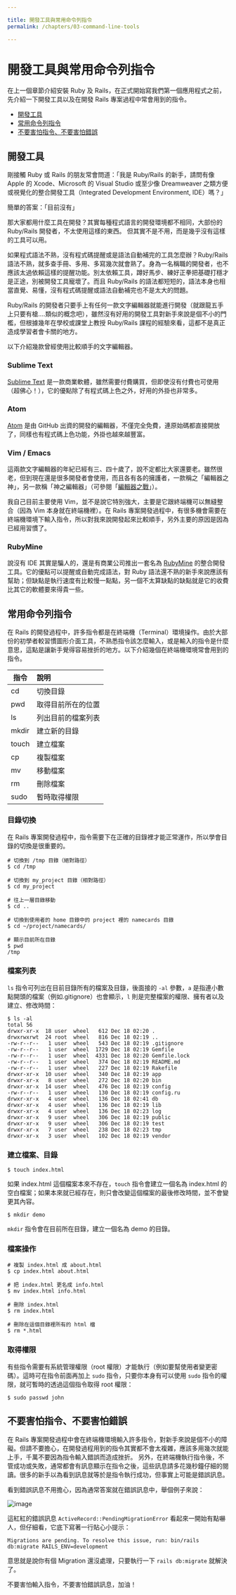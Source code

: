 ```yaml
---

title: 開發工具與常用命令列指令
permalink: /chapters/03-command-line-tools

---
```


# 開發工具與常用命令列指令

在上一個章節介紹安裝 Ruby 及 Rails，在正式開始寫我們第一個應用程式之前，先介紹一下開發工具以及在開發 Rails 專案過程中常會用到的指令。

- [開發工具](#dev-tools)
- [常用命令列指令](#command-line)
- [不要害怕指令、不要害怕錯誤](#dont-be-scared-of-command-line)

## <a name="dev-tools"></a>開發工具

剛接觸 Ruby 或 Rails 的朋友常會問道：「我是 Ruby/Rails 的新手，請問有像 Apple 的 Xcode、Microsoft 的 Visual Studio 或至少像 Dreamweaver 之類方便或視覺化的整合開發工具（Integrated Development Environment, IDE）嗎？」

簡單的答案：「目前沒有」

那大家都用什麼工具在開發？其實每種程式語言的開發環境都不相同，大部份的 Ruby/Rails 開發者，不太使用這樣的東西。 但其實不是不用，而是幾乎沒有這樣的工具可以用。

如果程式語法不熟，沒有程式碼提醒或是語法自動補完的工具怎麼辦？Ruby/Rails 語法不熟，就多查手冊、多用、多寫幾次就會熟了。身為一名稱職的開發者，也不應該太過依賴這樣的提醒功能。別太依賴工具，蹲好馬步、練好正拳把基礎打穩才是正途，別被開發工具寵壞了。而且 Ruby/Rails 的語法都短短的，語法本身也相當直覺、易懂，沒有程式碼提醒或語法自動補完也不是太大的問題。

Ruby/Rails 的開發者只要手上有任何一款文字編輯器就能進行開發（就跟龍五手上只要有槍....類似的概念吧），雖然沒有好用的開發工具對新手來說是個不小的門檻，但根據幾年在學校或課堂上教授 Ruby/Rails 課程的經驗來看，這都不是真正造成學習者會卡關的地方。

以下介紹幾款曾經使用比較順手的文字編輯器。

### Sublime Text

[Sublime Text](https://www.sublimetext.com/) 是一款商業軟體，雖然需要付費購買，但即使沒有付費也可使用（超佛心！），它的優點除了有程式碼上色之外，好用的外掛也非常多。

### Atom

[Atom](https://atom.io/) 是由 GitHub 出資的開發的編輯器，不僅完全免費，連原始碼都直接開放了，同樣也有程式碼上色功能，外掛也越來越豐富。

### Vim / Emacs

這兩款文字編輯器的年紀已經有三、四十歲了，說不定都比大家還要老。雖然很老，但到現在還是很多開發者會使用，而且各有各的擁護者，一款稱之「編輯器之神」，另一款稱「神之編輯器」（可參閱「[編輯器之戰](https://zh.wikipedia.org/wiki/%E7%BC%96%E8%BE%91%E5%99%A8%E4%B9%8B%E6%88%98)」）。

我自己目前主要使用 Vim，並不是說它特別強大，主要是它跟終端機可以無縫整合（因為 Vim 本身就在終端機裡）。在 Rails 專案開發過程中，有很多機會需要在終端機環境下輸入指令，所以對我來說開發起來比較順手，另外主要的原因是因為已經用習慣了。

### RubyMine

說沒有 IDE 其實是騙人的，還是有商業公司推出一套名為 [RubyMine](https://www.jetbrains.com/ruby/) 的整合開發工具。它的優點可以提醒或自動完成語法，對 Ruby 語法還不熟的新手來說應該有幫助；但缺點是執行速度有比較慢一點點，另一個不太算缺點的缺點就是它的收費比其它的軟體要來得貴一些。

## <a name="command-line"></a>常用命令列指令

在 Rails 的開發過程中，許多指令都是在終端機（Terminal）環境操作。由於大部份的初學者較習慣圖形介面工具，不熟悉指令該怎麼輸入，或是輸入的指令是什麼意思，這點是讓新手覺得容易挫折的地方。以下介紹幾個在終端機環境常會用到的指令。

| 指令          | 說明                     |
| ------------- |:-------------------------|
| cd            | 切換目錄                 |
| pwd           | 取得目前所在的位置       |
| ls            | 列出目前的檔案列表       |
| mkdir         | 建立新的目錄             |
| touch         | 建立檔案                 |
| cp            | 複製檔案                 |
| mv            | 移動檔案                 |
| rm            | 刪除檔案                 |
| sudo          | 暫時取得權限             |

### 目錄切換

在 Rails 專案開發過程中，指令需要下在正確的目錄裡才能正常運作，所以學會目錄的切換是很重要的。

    # 切換到 /tmp 目錄（絕對路徑）
    $ cd /tmp

    # 切換到 my_project 目錄（相對路徑）
    $ cd my_project

    # 往上一層目錄移動
    $ cd ..

    # 切換到使用者的 home 目錄中的 project 裡的 namecards 目錄
    $ cd ~/project/namecards/

    # 顯示目前所在目錄
    $ pwd
    /tmp

### 檔案列表

`ls` 指令可列出在目前目錄所有的檔案及目錄，後面接的 `-al` 參數，`a` 是指連小數點開頭的檔案（例如.gitignore）也會顯示，`l` 則是完整檔案的權限、擁有者以及建立、修改時間：

    $ ls -al
    total 56
    drwxr-xr-x  18 user  wheel   612 Dec 18 02:20 .
    drwxrwxrwt  24 root  wheel   816 Dec 18 02:19 ..
    -rw-r--r--   1 user  wheel   543 Dec 18 02:19 .gitignore
    -rw-r--r--   1 user  wheel  1729 Dec 18 02:19 Gemfile
    -rw-r--r--   1 user  wheel  4331 Dec 18 02:20 Gemfile.lock
    -rw-r--r--   1 user  wheel   374 Dec 18 02:19 README.md
    -rw-r--r--   1 user  wheel   227 Dec 18 02:19 Rakefile
    drwxr-xr-x  10 user  wheel   340 Dec 18 02:19 app
    drwxr-xr-x   8 user  wheel   272 Dec 18 02:20 bin
    drwxr-xr-x  14 user  wheel   476 Dec 18 02:19 config
    -rw-r--r--   1 user  wheel   130 Dec 18 02:19 config.ru
    drwxr-xr-x   4 user  wheel   136 Dec 18 02:41 db
    drwxr-xr-x   4 user  wheel   136 Dec 18 02:19 lib
    drwxr-xr-x   4 user  wheel   136 Dec 18 02:23 log
    drwxr-xr-x   9 user  wheel   306 Dec 18 02:19 public
    drwxr-xr-x   9 user  wheel   306 Dec 18 02:19 test
    drwxr-xr-x   7 user  wheel   238 Dec 18 02:23 tmp
    drwxr-xr-x   3 user  wheel   102 Dec 18 02:19 vendor

### 建立檔案、目錄

    $ touch index.html

如果 index.html 這個檔案本來不存在，`touch` 指令會建立一個名為 index.html 的空白檔案；如果本來就已經存在，則只會改變這個檔案的最後修改時間，並不會變更其內容。

    $ mkdir demo

`mkdir` 指令會在目前所在目錄，建立一個名為 demo 的目錄。

### 檔案操作

    # 複製 index.html 成 about.html
    $ cp index.html about.html

    # 把 index.html 更名成 info.html
    $ mv index.html info.html

    # 刪除 index.html
    $ rm index.html

    # 刪除在這個目錄裡所有的 html 檔
    $ rm *.html

### 取得權限

有些指令需要有系統管理權限（root 權限）才能執行（例如要幫使用者變更密碼）。這時可在指令前面再加上 `sudo` 指令，只要你本身有可以使用 `sudo` 指令的權限，就可暫時的透過這個指令取得 root 權限：

    $ sudo passwd john

## <a name="dont-be-scared-of-command-line"><a>不要害怕指令、不要害怕錯誤

在 Rails 專案開發過程中會在終端機環境輸入許多指令，對新手來說是個不小的障礙。但請不要擔心，在開發過程用到的指令其實都不會太複雜，應該多用幾次就能上手，千萬不要因為指令輸入錯誤而造成挫折。
 另外，在終端機執行指令後，不管成功或失敗，通常都會有訊息顯示在指令之後，這些訊息請多花幾秒鐘仔細的閱讀。很多的新手以為看到訊息就等於是指令執行成功，但事實上可能是錯誤訊息。

看到錯誤訊息不用擔心，因為通常答案就在錯誤訊息中，舉個例子來說：

![image](/images/chapter03/pending_migration.png)

這紅紅的錯誤訊息 `ActiveRecord::PendingMigrationError` 看起來一開始有點嚇人，但仔細看，它底下寫著一行貼心小提示：

    Migrations are pending. To resolve this issue, run: bin/rails db:migrate RAILS_ENV=development

意思就是說你有個 Migration 還沒處理，只要執行一下 `rails db:migrate` 就解決了。

不要害怕輸入指令，不要害怕錯誤訊息，加油！

